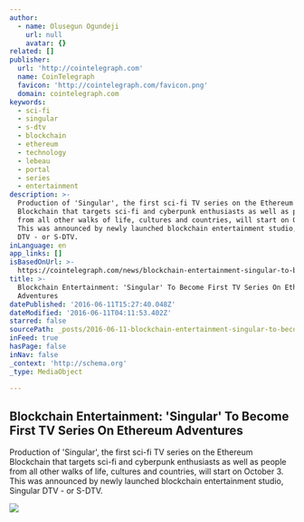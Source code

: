 ```yaml
---
author:
  - name: Olusegun Ogundeji
    url: null
    avatar: {}
related: []
publisher:
  url: 'http://cointelegraph.com'
  name: CoinTelegraph
  favicon: 'http://cointelegraph.com/favicon.png'
  domain: cointelegraph.com
keywords:
  - sci-fi
  - singular
  - s-dtv
  - blockchain
  - ethereum
  - technology
  - lebeau
  - portal
  - series
  - entertainment
description: >-
  Production of 'Singular', the first sci-fi TV series on the Ethereum
  Blockchain that targets sci-fi and cyberpunk enthusiasts as well as people
  from all other walks of life, cultures and countries, will start on October 3.
  This was announced by newly launched blockchain entertainment studio, Singular
  DTV - or S-DTV.
inLanguage: en
app_links: []
isBasedOnUrl: >-
  https://cointelegraph.com/news/blockchain-entertainment-singular-to-become-first-tv-series-on-ethereum-adventures
title: >-
  Blockchain Entertainment: 'Singular' To Become First TV Series On Ethereum
  Adventures
datePublished: '2016-06-11T15:27:40.048Z'
dateModified: '2016-06-11T04:11:53.402Z'
starred: false
sourcePath: _posts/2016-06-11-blockchain-entertainment-singular-to-become-first-tv-seri.md
inFeed: true
hasPage: false
inNav: false
_context: 'http://schema.org'
_type: MediaObject

---
```

<article style=""><h1>Blockchain Entertainment: 'Singular' To Become First TV Series On Ethereum Adventures</h1><p>Production of 'Singular', the first sci-fi TV series on the Ethereum Blockchain that targets sci-fi and cyberpunk enthusiasts as well as people from all other walks of life, cultures and countries, will start on October 3. This was announced by newly launched blockchain entertainment studio, Singular DTV - or S-DTV.</p><img src="http://cointelegraph.com/images/725_aHR0cDovL2NvaW50ZWxlZ3JhcGguY29tL3N0b3JhZ2UvdXBsb2Fkcy92aWV3L2I3YTA5NjkyNGVjZmQ5MThiMTg5OTA2NGE1ZGFjMmM4LmpwZw==.jpg" /></article>